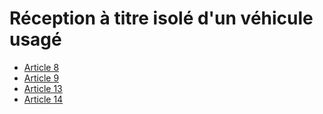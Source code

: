 # Réception à titre isolé d'un véhicule usagé

- [Article 8](article-8.md)
- [Article 9](article-9.md)
- [Article 13](article-13.md)
- [Article 14](article-14.md)
